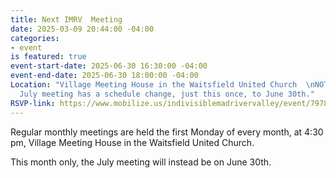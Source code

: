 ```yaml
---
title: Next IMRV  Meeting
date: 2025-03-09 20:44:00 -04:00
categories:
- event
is featured: true
event-start-date: 2025-06-30 16:30:00 -04:00
event-end-date: 2025-06-30 18:00:00 -04:00
Location: "Village Meeting House in the Waitsfield United Church  \nNOTE:  Our usual
  July meeting has a schedule change, just this once, to June 30th."
RSVP-link: https://www.mobilize.us/indivisiblemadrivervalley/event/797825/?emci=33ed251d-1240-f011-a5f1-6045bda9d96b&emdi=b4643cb7-2a41-f011-a5f1-6045bda9d96b&ceid=2500793
---
```


Regular monthly meetings are held the first Monday of every month, at 4:30 pm, Village Meeting House in the Waitsfield United Church.

This month only, the July meeting will instead be on June 30th.